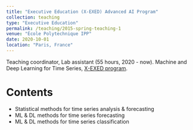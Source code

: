 ```yaml
---
title: "Executive Education (X-EXED) Advanced AI Program"
collection: teaching
type: "Executive Education"
permalink: /teaching/2015-spring-teaching-1
venue: "École Polytechnique IPP"
date: 2020-10-01
location: "Paris, France"
---
```

Teaching coordinator, Lab assistant (55 hours, 2020 - now).
Machine and Deep Learning for Time Series, [X-EXED program](https://exed.polytechnique.edu/formations/data/data-sciences-intelligence-artificielle).

Contents
======
* Statistical methods for time series analysis & forecasting
* ML & DL methods for time series forecasting
* ML & DL methods for time series classification
